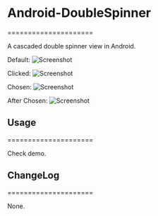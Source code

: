 # Android-DoubleSpinner
=====================

A cascaded double spinner view in Android.

Default:
![Screenshot](https://github.com/ljqx/Android-DoubleSpinner/raw/master/screenshots/1-default.jpg)

Clicked:
![Screenshot](https://github.com/ljqx/Android-DoubleSpinner/raw/master/screenshots/2-clicked.jpg)

Chosen:
![Screenshot](https://github.com/ljqx/Android-DoubleSpinner/raw/master/screenshots/3-chosen.jpg)

After Chosen:
![Screenshot](https://github.com/ljqx/Android-DoubleSpinner/raw/master/screenshots/4-after-chosen.jpg)

## Usage
=====================

Check demo.

## ChangeLog
=====================

None.
